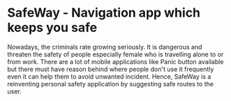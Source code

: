 # SafeWay - Navigation app which keeps you safe

Nowadays, the criminals rate growing seriously. It is dangerous and threaten the safety of people especially female who is travelling alone to or from work. There are a lot of mobile applications like Panic button available but there must have reason behind where people don't use it frequently even it can help them to avoid unwanted incident. Hence, SafeWay is a reinventing personal safety application by suggesting safe routes to the user.
